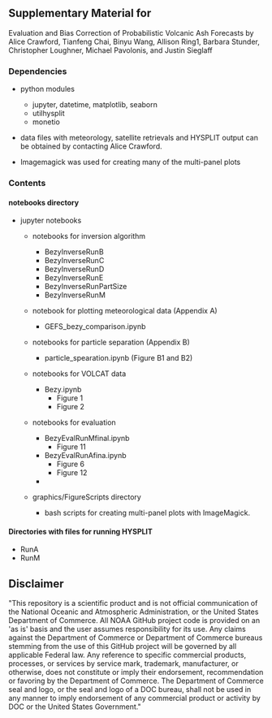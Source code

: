 ## Supplementary Material for 
Evaluation and Bias Correction of Probabilistic Volcanic Ash Forecasts
by Alice Crawford, Tianfeng Chai, Binyu Wang, Allison Ring1, Barbara Stunder, Christopher Loughner, Michael Pavolonis, and Justin Sieglaff

### Dependencies

* python modules
    * jupyter, datetime, matplotlib, seaborn
    * utilhysplit 
    * monetio
* data files with meteorology, satellite retrievals and HYSPLIT output can be obtained by contacting Alice Crawford.

* Imagemagick was used for creating many of the multi-panel plots

### Contents

#### notebooks directory
* jupyter notebooks
    * notebooks for inversion algorithm
        * BezyInverseRunB
        * BezyInverseRunC
        * BezyInverseRunD
        * BezyInverseRunE
        * BezyInverseRunPartSize
        * BezyInverseRunM
    * notebook for plotting meteorological data (Appendix A)
        * GEFS_bezy_comparison.ipynb
    * notebooks for particle separation (Appendix B)
        * particle_spearation.ipynb (Figure B1 and B2)
    * notebooks for VOLCAT data
        * Bezy.ipynb 
            * Figure 1
            * Figure 2
    * notebooks for evaluation
        * BezyEvalRunMfinal.ipynb
            * Figure 11
        * BezyEvalRunAfina.ipynb
            * Figure 6
            * Figure 12
        * 
    
    * graphics/FigureScripts directory
        * bash scripts for creating multi-panel plots with ImageMagick.
     

#### Directories with files for running HYSPLIT
* RunA
* RunM

## Disclaimer
"This repository is a scientific product and is not official communication of the National Oceanic and Atmospheric Administration, or the United States Department of Commerce. All NOAA GitHub project code is provided on an 'as is' basis and the user assumes responsibility for its use. Any claims against the Department of Commerce or Department of Commerce bureaus stemming from the use of this GitHub project will be governed by all applicable Federal law. Any reference to specific commercial products, processes, or services by service mark, trademark, manufacturer, or otherwise, does not constitute or imply their endorsement, recommendation or favoring by the Department of Commerce. The Department of Commerce seal and logo, or the seal and logo of a DOC bureau, shall not be used in any manner to imply endorsement of any commercial product or activity by DOC or the United States Government."


